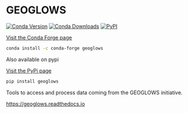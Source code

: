# GEOGLOWS
[![Conda Version](https://img.shields.io/conda/vn/conda-forge/geoglows.svg)](https://img.shields.io/conda/vn/conda-forge/geoglows.svg)
[![Conda Downloads](https://img.shields.io/conda/dn/conda-forge/geoglows.svg)](https://anaconda.org/conda-forge/geoglows)
[![PyPI](https://img.shields.io/pypi/v/geoglows)](https://pypi.org/project/geoglows)

[Visit the Conda Forge page](https://github.com/conda-forge/geoglows-feedstock)
```bash
conda install -c conda-forge geoglows
```

Also available on pypi

[Visit the PyPi page](https://pypi.org/project/geoglows)

```bash
pip install geoglows
```

Tools to access and process data coming from the GEOGLOWS initiative.

https://geoglows.readthedocs.io
